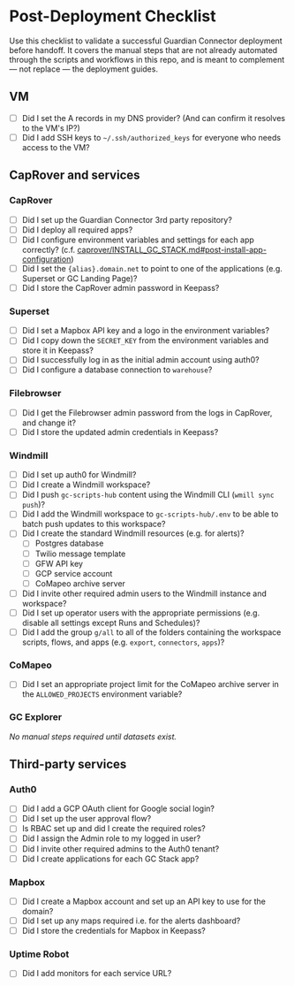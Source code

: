 # Post-Deployment Checklist

Use this checklist to validate a successful Guardian Connector deployment before handoff.
It covers the manual steps that are not already automated through the scripts and workflows in this repo, and is meant to complement — not replace — the deployment guides.

## VM

- [ ] Did I set the A records in my DNS provider? (And can confirm it resolves to the VM's IP?)
- [ ] Did I add SSH keys to `~/.ssh/authorized_keys` for everyone who needs access to the VM?

## CapRover and services

### CapRover

- [ ] Did I set up the Guardian Connector 3rd party repository?
- [ ] Did I deploy all required apps?
- [ ] Did I configure environment variables and settings for each app correctly? (c.f. [caprover/INSTALL_GC_STACK.md#post-install-app-configuration](caprover/INSTALL_GC_STACK.md#post-install-app-configuration))
- [ ] Did I set the `{alias}.domain.net` to point to one of the applications (e.g. Superset or GC Landing Page)?
- [ ] Did I store the CapRover admin password in Keepass?

### Superset

- [ ] Did I set a Mapbox API key and a logo in the environment variables?
- [ ] Did I copy down the `SECRET_KEY` from the environment variables and store it in Keepass?
- [ ] Did I successfully log in as the initial admin account using auth0?
- [ ] Did I configure a database connection to `warehouse`?

### Filebrowser

- [ ] Did I get the Filebrowser admin password from the logs in CapRover, and change it?
- [ ] Did I store the updated admin credentials in Keepass?

### Windmill

- [ ] Did I set up auth0 for Windmill?
- [ ] Did I create a Windmill workspace?
- [ ] Did I push `gc-scripts-hub` content using the Windmill CLI (`wmill sync push`)?
- [ ] Did I add the Windmill workspace to `gc-scripts-hub/.env` to be able to batch push updates to this workspace?
- [ ] Did I create the standard Windmill resources (e.g. for alerts)?
  - [ ] Postgres database
  - [ ] Twilio message template
  - [ ] GFW API key
  - [ ] GCP service account
  - [ ] CoMapeo archive server
- [ ] Did I invite other required admin users to the Windmill instance and workspace?
- [ ] Did I set up operator users with the appropriate permissions (e.g. disable all settings except Runs and Schedules)?
- [ ] Did I add the group `g/all` to all of the folders containing the workspace scripts, flows, and apps (e.g. `export`, `connectors`, `apps`)?

### CoMapeo

- [ ] Did I set an appropriate project limit for the CoMapeo archive server in the `ALLOWED_PROJECTS` environment variable?

### GC Explorer

_No manual steps required until datasets exist._

## Third-party services

### Auth0

- [ ] Did I add a GCP OAuth client for Google social login?
- [ ] Did I set up the user approval flow?
- [ ] Is RBAC set up and did I create the required roles?
- [ ] Did I assign the Admin role to my logged in user?
- [ ] Did I invite other required admins to the Auth0 tenant?
- [ ] Did I create applications for each GC Stack app?

### Mapbox

- [ ] Did I create a Mapbox account and set up an API key to use for the domain?
- [ ] Did I set up any maps required i.e. for the alerts dashboard?
- [ ] Did I store the credentials for Mapbox in Keepass?

### Uptime Robot

- [ ] Did I add monitors for each service URL?